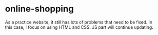# online-shopping
As a practice website, it still has lots of problems that need to be fixed.  In this case, I focus on using HTML and CSS. JS part will continue updating.
